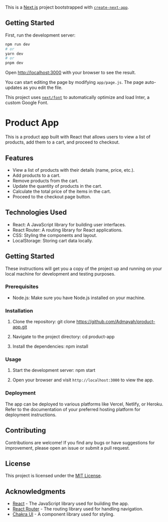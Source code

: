 This is a [Next.js](https://nextjs.org/) project bootstrapped with [`create-next-app`](https://github.com/vercel/next.js/tree/canary/packages/create-next-app).

## Getting Started

First, run the development server:

```bash
npm run dev
# or
yarn dev
# or
pnpm dev
```

Open [http://localhost:3000](http://localhost:3000) with your browser to see the result.

You can start editing the page by modifying `app/page.js`. The page auto-updates as you edit the file.

This project uses [`next/font`](https://nextjs.org/docs/basic-features/font-optimization) to automatically optimize and load Inter, a custom Google Font.

# Product App

This is a product app built with React that allows users to view a list of products, add them to a cart, and proceed to checkout.

## Features

- View a list of products with their details (name, price, etc.).
- Add products to a cart.
- Remove products from the cart.
- Update the quantity of products in the cart.
- Calculate the total price of the items in the cart.
- Proceed to the checkout page button.

## Technologies Used

- React: A JavaScript library for building user interfaces.
- React Router: A routing library for React applications.
- CSS: Styling the components and layout.
- LocalStorage: Storing cart data locally.

## Getting Started

These instructions will get you a copy of the project up and running on your local machine for development and testing purposes.

### Prerequisites

- Node.js: Make sure you have Node.js installed on your machine.

### Installation

1. Clone the repository: git clone https://github.com/Admayah/product-app.git

2. Navigate to the project directory: cd product-app

3. Install the dependencies: npm install

### Usage

1. Start the development server: npm start

2. Open your browser and visit `http://localhost:3000` to view the app.

### Deployment

The app can be deployed to various platforms like Vercel, Netlify, or Heroku. Refer to the documentation of your preferred hosting platform for deployment instructions.

## Contributing

Contributions are welcome! If you find any bugs or have suggestions for improvement, please open an issue or submit a pull request.

## License

This project is licensed under the [MIT License](LICENSE).

## Acknowledgments

- [React](https://reactjs.org/) - The JavaScript library used for building the app.
- [React Router](https://reactrouter.com/) - The routing library used for handling navigation.
- [Chakra UI](https://chakra-ui.com/) - A component library used for styling.
